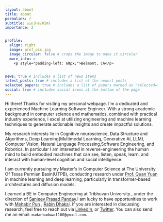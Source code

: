 ```yaml
---
layout: about
title: about
permalink: /
subtitle: 🇳🇵(He/Him)
importance: 2


profile:
  align: right
  image: prof_pic.jpg
  image_circular: false # crops the image to make it circular
  more_info: >
    <p style="padding-left: 60px;">Belmont, CA</p>


news: true # includes a list of news items
latest_posts: true # includes a list of the newest posts
selected_papers: true # includes a list of papers marked as "selected={true}"
social: true # includes social icons at the bottom of the page
---
```


Hi there! Thanks for visiting my personal webpage. I'm a dedicated and experienced Machine Learning Software Engineer. With a strong academic background in computer science and mathematics, combined with practical industry experience, I excel at utilizing engineering and machine learning techniques to generate actionable insights and create impactful solutions.

My research interests lie in Cognitive neuroscience, Data Structure and Algorithms, Deep Learning(Multimodal Learning, Generative AI, LLM), Computer Vision, Natural Language Processing,Software Engineering, and Robotics. In particular I am interested in reverse-engineering the human mind to build embodied machines that can see, listen, speak, learn, and interact with human-level cognition and social intelligence.


I am currently pursuing my Master's in Computer Science at The University Of Texas Permian Basin(UTPB), conducting research under [Prof. Quan Yuan](https://www.utpb.edu/directory/faculty-staff/yuan_q) in machine learning and deep learning, particularly in transformer-based architectures and diffusion models.

I earned a BE in Computer Engineering at Tribhuvan University , under the direction of [Sanjeev Prasad Panday](https://scholar.google.com/citations?user=oTWWLT8AAAAJ&hl=en).I am lucky to have opportunities to work with [Mahabir Pun](https://en.wikipedia.org/wiki/Mahabir_Pun) , [Rabin Dhakal](https://rabindhakal.com/). If you are interested in discussing research, feel free to reach out via [LinkedIn](https://www.linkedin.com/in/madanbaduwal), or [Twitter](https://twitter.com/MadanBaduwal1). You can also send me an email: ```madanbaduwal100@gmail.com```. 


